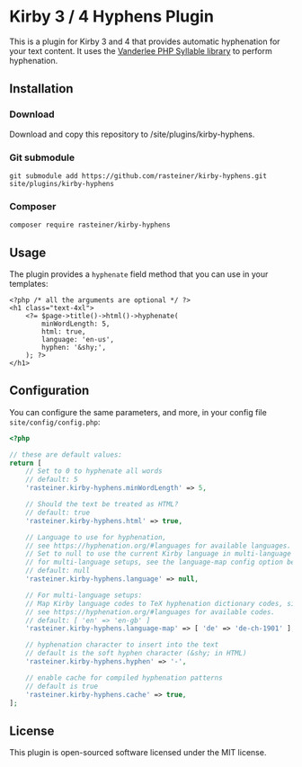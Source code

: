 # Kirby 3 / 4 Hyphens Plugin

This is a plugin for Kirby 3 and 4 that provides automatic hyphenation for your text content. It uses the [Vanderlee PHP Syllable library](https://github.com/vanderlee/phpSyllable) to perform hyphenation.

## Installation

### Download
Download and copy this repository to /site/plugins/kirby-hyphens.

### Git submodule
```
git submodule add https://github.com/rasteiner/kirby-hyphens.git site/plugins/kirby-hyphens
```

### Composer
```
composer require rasteiner/kirby-hyphens
```

## Usage

The plugin provides a `hyphenate` field method that you can use in your templates:

```html+php
<?php /* all the arguments are optional */ ?>
<h1 class="text-4xl">
    <?= $page->title()->html()->hyphenate(
        minWordLength: 5,
        html: true,
        language: 'en-us',
        hyphen: '&shy;',
    ); ?>
</h1>
```

## Configuration

You can configure the same parameters, and more, in your config file `site/config/config.php`:

```php
<?php 

// these are default values:
return [
    // Set to 0 to hyphenate all words
    // default: 5
    'rasteiner.kirby-hyphens.minWordLength' => 5, 

    // Should the text be treated as HTML?
    // default: true
    'rasteiner.kirby-hyphens.html' => true, 

    // Language to use for hyphenation,
    // see https://hyphenation.org/#languages for available languages.
    // Set to null to use the current Kirby language in multi-language setups.
    // for multi-language setups, see the language-map config option below.
    // default: null
    'rasteiner.kirby-hyphens.language' => null, 

    // For multi-language setups: 
    // Map Kirby language codes to TeX hyphenation dictionary codes, since they don't always match.
    // see https://hyphenation.org/#languages for available codes.
    // default: [ 'en' => 'en-gb' ]
    'rasteiner.kirby-hyphens.language-map' => [ 'de' => 'de-ch-1901' ],

    // hyphenation character to insert into the text
    // default is the soft hyphen character (&shy; in HTML)
    'rasteiner.kirby-hyphens.hyphen' => '-',

    // enable cache for compiled hyphenation patterns
    // default is true
    'rasteiner.kirby-hyphens.cache' => true,
];
```

## License

This plugin is open-sourced software licensed under the MIT license.
